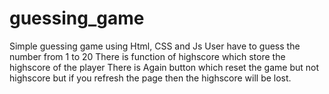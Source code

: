 # guessing_game
Simple guessing game using Html, CSS and Js
User have to guess the number from 1 to 20
There is function of highscore which store the highscore of the player
There is Again button which reset the game but not highscore but if you refresh the page then the highscore will be lost.
